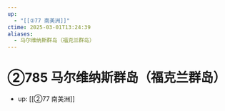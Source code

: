 ```yaml
---
up:
  - "[[②77 南美洲]]"
ctime: 2025-03-01T13:24:39
aliases:
  - 马尔维纳斯群岛（福克兰群岛）
---
```


# ②785 马尔维纳斯群岛（福克兰群岛）

- up: [[②77 南美洲]]
